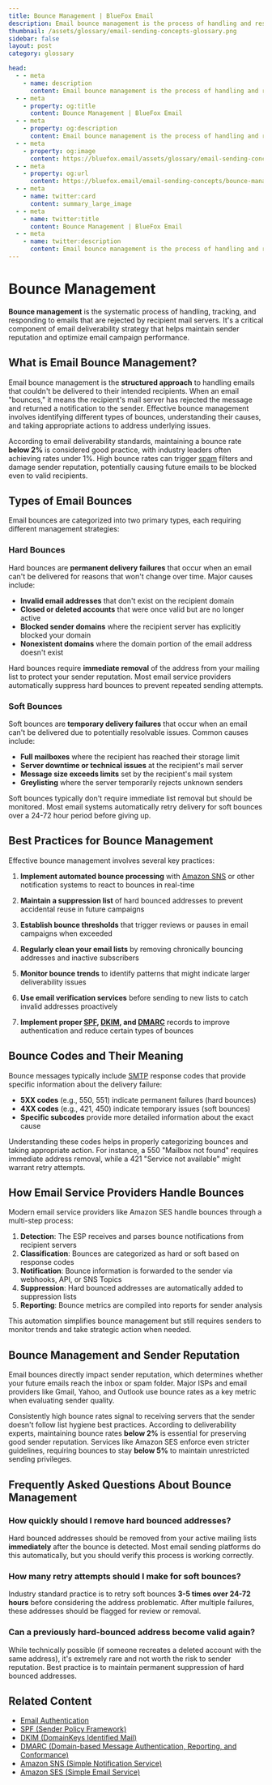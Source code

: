 ```yaml
---
title: Bounce Management | BlueFox Email
description: Email bounce management is the process of handling and responding to rejected emails, critical for maintaining sender reputation and optimizing email deliverability.
thumbnail: /assets/glossary/email-sending-concepts-glossary.png
sidebar: false
layout: post
category: glossary

head:
  - - meta
    - name: description
      content: Email bounce management is the process of handling and responding to rejected emails, critical for maintaining sender reputation and optimizing email deliverability.
  - - meta
    - property: og:title
      content: Bounce Management | BlueFox Email
  - - meta
    - property: og:description
      content: Email bounce management is the process of handling and responding to rejected emails, critical for maintaining sender reputation and optimizing email deliverability.
  - - meta
    - property: og:image
      content: https://bluefox.email/assets/glossary/email-sending-concepts-glossary.png
  - - meta
    - property: og:url
      content: https://bluefox.email/email-sending-concepts/bounce-management
  - - meta
    - name: twitter:card
      content: summary_large_image
  - - meta
    - name: twitter:title
      content: Bounce Management | BlueFox Email
  - - meta
    - name: twitter:description
      content: Email bounce management is the process of handling and responding to rejected emails, critical for maintaining sender reputation and optimizing email deliverability.
---
```


# Bounce Management

**Bounce management** is the systematic process of handling, tracking, and responding to emails that are rejected by recipient mail servers. It's a critical component of email deliverability strategy that helps maintain sender reputation and optimize email campaign performance.

## What is Email Bounce Management?

Email bounce management is the **structured approach** to handling emails that couldn't be delivered to their intended recipients. When an email "bounces," it means the recipient's mail server has rejected the message and returned a notification to the sender. Effective bounce management involves identifying different types of bounces, understanding their causes, and taking appropriate actions to address underlying issues.

According to email deliverability standards, maintaining a bounce rate **below 2%** is considered good practice, with industry leaders often achieving rates under 1%. High bounce rates can trigger [spam](/email-sending-concepts/email-spoofing) filters and damage sender reputation, potentially causing future emails to be blocked even to valid recipients.

## Types of Email Bounces

Email bounces are categorized into two primary types, each requiring different management strategies:

### Hard Bounces

Hard bounces are **permanent delivery failures** that occur when an email can't be delivered for reasons that won't change over time. Major causes include:

- **Invalid email addresses** that don't exist on the recipient domain
- **Closed or deleted accounts** that were once valid but are no longer active
- **Blocked sender domains** where the recipient server has explicitly blocked your domain
- **Nonexistent domains** where the domain portion of the email address doesn't exist

Hard bounces require **immediate removal** of the address from your mailing list to protect your sender reputation. Most email service providers automatically suppress hard bounces to prevent repeated sending attempts.

### Soft Bounces

Soft bounces are **temporary delivery failures** that occur when an email can't be delivered due to potentially resolvable issues. Common causes include:

- **Full mailboxes** where the recipient has reached their storage limit
- **Server downtime or technical issues** at the recipient's mail server
- **Message size exceeds limits** set by the recipient's mail system
- **Greylisting** where the server temporarily rejects unknown senders

Soft bounces typically don't require immediate list removal but should be monitored. Most email systems automatically retry delivery for soft bounces over a 24-72 hour period before giving up.

## Best Practices for Bounce Management

Effective bounce management involves several key practices:

1. **Implement automated bounce processing** with [Amazon SNS](/aws-concepts/aws-sns) or other notification systems to react to bounces in real-time

2. **Maintain a suppression list** of hard bounced addresses to prevent accidental reuse in future campaigns

3. **Establish bounce thresholds** that trigger reviews or pauses in email campaigns when exceeded

4. **Regularly clean your email lists** by removing chronically bouncing addresses and inactive subscribers

5. **Monitor bounce trends** to identify patterns that might indicate larger deliverability issues

6. **Use email verification services** before sending to new lists to catch invalid addresses proactively

7. **Implement proper [SPF](/email-sending-concepts/spf), [DKIM](/email-sending-concepts/dkim), and [DMARC](/email-sending-concepts/dmarc)** records to improve authentication and reduce certain types of bounces

## Bounce Codes and Their Meaning

Bounce messages typically include [SMTP](/email-sending-concepts/smtp) response codes that provide specific information about the delivery failure:

- **5XX codes** (e.g., 550, 551) indicate permanent failures (hard bounces)
- **4XX codes** (e.g., 421, 450) indicate temporary issues (soft bounces)
- **Specific subcodes** provide more detailed information about the exact cause

Understanding these codes helps in properly categorizing bounces and taking appropriate action. For instance, a 550 "Mailbox not found" requires immediate address removal, while a 421 "Service not available" might warrant retry attempts.

## How Email Service Providers Handle Bounces

Modern email service providers like Amazon SES handle bounces through a multi-step process:

1. **Detection**: The ESP receives and parses bounce notifications from recipient servers
2. **Classification**: Bounces are categorized as hard or soft based on response codes
3. **Notification**: Bounce information is forwarded to the sender via webhooks, API, or SNS Topics
4. **Suppression**: Hard bounced addresses are automatically added to suppression lists
5. **Reporting**: Bounce metrics are compiled into reports for sender analysis

This automation simplifies bounce management but still requires senders to monitor trends and take strategic action when needed.

## Bounce Management and Sender Reputation

Email bounces directly impact sender reputation, which determines whether your future emails reach the inbox or spam folder. Major ISPs and email providers like Gmail, Yahoo, and Outlook use bounce rates as a key metric when evaluating sender quality.

Consistently high bounce rates signal to receiving servers that the sender doesn't follow list hygiene best practices. According to deliverability experts, maintaining bounce rates **below 2%** is essential for preserving good sender reputation. Services like Amazon SES enforce even stricter guidelines, requiring bounces to stay **below 5%** to maintain unrestricted sending privileges.

## Frequently Asked Questions About Bounce Management

### How quickly should I remove hard bounced addresses?
Hard bounced addresses should be removed from your active mailing lists **immediately** after the bounce is detected. Most email sending platforms do this automatically, but you should verify this process is working correctly.

### How many retry attempts should I make for soft bounces?
Industry standard practice is to retry soft bounces **3-5 times over 24-72 hours** before considering the address problematic. After multiple failures, these addresses should be flagged for review or removal.

### Can a previously hard-bounced address become valid again?
While technically possible (if someone recreates a deleted account with the same address), it's extremely rare and not worth the risk to sender reputation. Best practice is to maintain permanent suppression of hard bounced addresses.

## Related Content

- [Email Authentication](/email-sending-concepts/email-authentication)
- [SPF (Sender Policy Framework)](/email-sending-concepts/spf)
- [DKIM (DomainKeys Identified Mail)](/email-sending-concepts/dkim)
- [DMARC (Domain-based Message Authentication, Reporting, and Conformance)](/email-sending-concepts/dmarc)
- [Amazon SNS (Simple Notification Service)](/aws-concepts/aws-sns)
- [Amazon SES (Simple Email Service)](/aws-concepts/aws-ses)

<GlossaryCTA />
